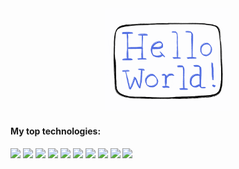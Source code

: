 <div align="center">
  <img src="./Images/hellogif.gif" width="40%" justifySelf="center" />
</div>

<h4>My top technologies: </h4>
<p>
    <img src="https://img.shields.io/badge/-Javascript-23A9F2?style=flat-square&logo=javascript&logoColor=white"/>
    <img src="https://img.shields.io/badge/-GraphQL-181717?style=flat-square&logo=GraphQL&logoColor=white"/>
    <img src="https://img.shields.io/badge/-Git-F44D27?style=flat-square&logo=Git&logoColor=white"/>
    <img src="https://img.shields.io/badge/-Docker-0079BF?style=flat-square&logo=Docker&logoColor=white"/>
    <img src="https://img.shields.io/badge/-PostgreSQL-0079BF?style=flat-square&logo=PostgreSQL&logoColor=white"/>
    <img src="https://img.shields.io/badge/-MySQL-F29111?style=flat-square&logo=MySQL&logoColor=white"/>
    <img src="https://img.shields.io/badge/-ReactJS-1C78C0?style=flat-square&logo=React&logoColor=white"/>
    <img src="https://img.shields.io/badge/-ESLint-4B32C3?style=flat-square&logo=ESLint&logoColor=white"/>
    <img src="https://img.shields.io/badge/-HTML5-E34F26?style=flat-square&logo=HTML5&logoColor=white"/>
    <img src="https://img.shields.io/badge/-CSS3-1572B6?style=flat-square&logo=CSS3&logoColor=white"/>
  </p>
